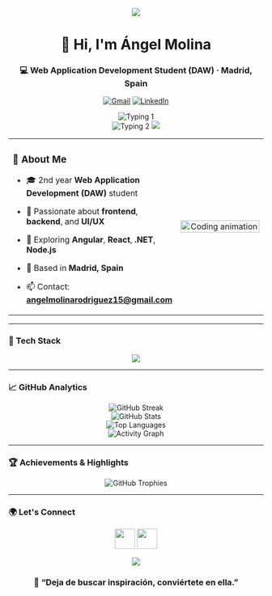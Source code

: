 <!-- 💫 Profile README for Ángel Molina (Animated Edition) -->
<!-- Header Waving Banner -->
<p align="center">
  <img src="https://capsule-render.vercel.app/api?type=waving&height=180&color=0:FF6B6B,100:845EC2&text=Ángel%20Molina&fontAlign=50&fontAlignY=35&fontSize=42&fontColor=ffffff" />
</p>

<div align="center">

# 👋 Hi, I'm **Ángel Molina**  
### 💻 Web Application Development Student (DAW) · Madrid, Spain  

<!-- Contact badges -->
<p>
  <a href="mailto:angelmolinarodriguez15@gmail.com"><img src="https://img.shields.io/badge/Gmail-D14836?style=flat&logo=gmail&logoColor=white" alt="Gmail" /></a>
  <a href="https://www.linkedin.com/in/angel-molina-rodriguez-78714b252/"><img src="https://img.shields.io/badge/LinkedIn-0077B5?style=flat&logo=linkedin&logoColor=white" alt="LinkedIn" /></a>
</p>

<!-- Typing animations -->
<img src="https://readme-typing-svg.herokuapp.com?font=Fira+Code&pause=900&color=FF6B6B&center=true&vCenter=true&width=650&lines=Full+Stack+Developer+in+training;Frontend+%2B+Backend+%2B+UI%2FUX;From+Madrid%2C+always+learning+🚀" alt="Typing 1" />
<br/>
<img src="https://readme-typing-svg.herokuapp.com?font=Fira+Code&pause=900&color=845EC2&center=true&vCenter=true&width=650&lines=Clean+code+mindset+💡;Teamwork+%26+ownership;Discipline+%3E+Motivation" alt="Typing 2" />

<!-- Cute animated divider -->
<img src="https://capsule-render.vercel.app/api?type=rect&color=0:ffffff00,100:ffffff00&text=%20&fontColor=00000000&height=10" />

</div>

<!-- About + Animated GIF layout -->
<table align="center">
  <tr>
    <td width="55%" valign="top">

### 💫 About Me
- 🎓 2nd year **Web Application Development (DAW)** student  
- 🧩 Passionate about **frontend**, **backend**, and **UI/UX**  
- 🚀 Exploring **Angular**, **React**, **.NET**, **Node.js**  
- 📍 Based in **Madrid, Spain**  
- 📫 Contact: **angelmolinarodriguez15@gmail.com**

  </td>
    <td width="45%" align="center" valign="middle">
      <!-- Safe, lightweight coding GIF -->
      <img src="https://media.giphy.com/media/qgQUggAC3Pfv687qPC/giphy.gif" width="100%" alt="Coding animation" />
    </td>
  </tr>
</table>

---

### 🧠 Tech Stack
<p align="center">
  <img src="https://skillicons.dev/icons?i=cs,java,js,ts,html,css,react,angular,nodejs,astro,dotnet,firebase,mysql,mongodb,postgres,oracle,mariadb,apache,figma,canva" />
</p>

---

### 📈 GitHub Analytics
<p align="center">
  <img src="https://github-readme-streak-stats.herokuapp.com/?user=amolrod&theme=radical&hide_border=true" alt="GitHub Streak" />
  <br/>
  <img src="https://github-readme-stats.vercel.app/api?username=amolrod&show_icons=true&theme=radical&hide_border=true&count_private=true" alt="GitHub Stats" />
  <br/>
  <img src="https://github-readme-stats.vercel.app/api/top-langs/?username=amolrod&layout=compact&theme=radical&hide_border=true" alt="Top Languages" />
  <br/>
  <img src="https://github-readme-activity-graph.vercel.app/graph?username=amolrod&bg_color=1a1b27&color=9f9f9f&line=ff6384&point=ffffff&area=true&hide_border=true" alt="Activity Graph" />
</p>

---

### 🏆 Achievements & Highlights
<p align="center">
  <img src="https://github-profile-trophy.vercel.app/?username=amolrod&theme=dracula&no-frame=true&margin-w=10" alt="GitHub Trophies" />
</p>

---

### 🌍 Let's Connect
<p align="center">
  <a href="mailto:angelmolinarodriguez15@gmail.com"><img src="https://skillicons.dev/icons?i=gmail" width="40" /></a>
  <a href="https://www.linkedin.com/in/angel-molina-rodriguez-78714b252/"><img src="https://skillicons.dev/icons?i=linkedin" width="40" /></a>
</p>

<!-- Footer Waving Banner -->
<p align="center">
  <img src="https://capsule-render.vercel.app/api?type=waving&height=120&section=footer&color=0:845EC2,100:FF6B6B" />
</p>

<!-- Inspirational Closing -->
<h3 align="center">💪 “Deja de buscar inspiración, conviértete en ella.”</h3>
